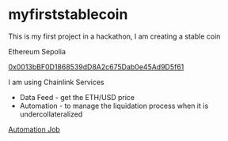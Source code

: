 # myfirststablecoin

This is my first project in a hackathon, I am creating a stable coin

Ethereum Sepolia

[0x0013bBF0D1868539dD8A2c675Dab0e45Ad9D5f61](https://sepolia.etherscan.io/tx/0x1989118342472ac3cb5acf0099a4b0eef9b8c57fb966e57bfc27347ef631672e)

I am using Chainlink Services

- Data Feed - get the ETH/USD price
- Automation - to manage the liquidation process when it is undercollateralized

[Automation Job](https://automation.chain.link/sepolia/23177624539436074541484026539024412730691343410698820175280116059508773156266)

